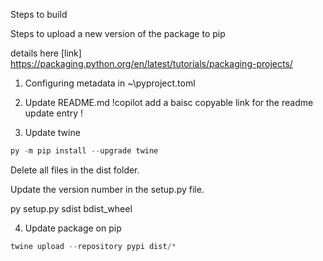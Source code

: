 
Steps to build 


Steps to upload a new version of the package to pip 

details here [link] https://packaging.python.org/en/latest/tutorials/packaging-projects/

1. Configuring metadata in ~\pyproject.toml
2. Update README.md
!copilot add a baisc copyable link for the readme update entry !

3. Update twine 
```python
py -m pip install --upgrade twine
```

Delete all files in the dist folder.

Update the version number in the setup.py file.

py setup.py sdist bdist_wheel

4. Update package on pip
```python
twine upload --repository pypi dist/*
``` 


